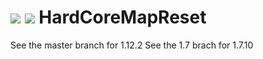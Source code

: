 [![](http://cf.way2muchnoise.eu/full_222536_downloads.svg)](https://minecraft.curseforge.com/projects/hardcore-map-reset) [![](http://cf.way2muchnoise.eu/versions/222536.svg)](https://minecraft.curseforge.com/projects/hardcore-map-reset)
HardCoreMapReset
=======
See the master branch for 1.12.2
See the 1.7 brach for 1.7.10
